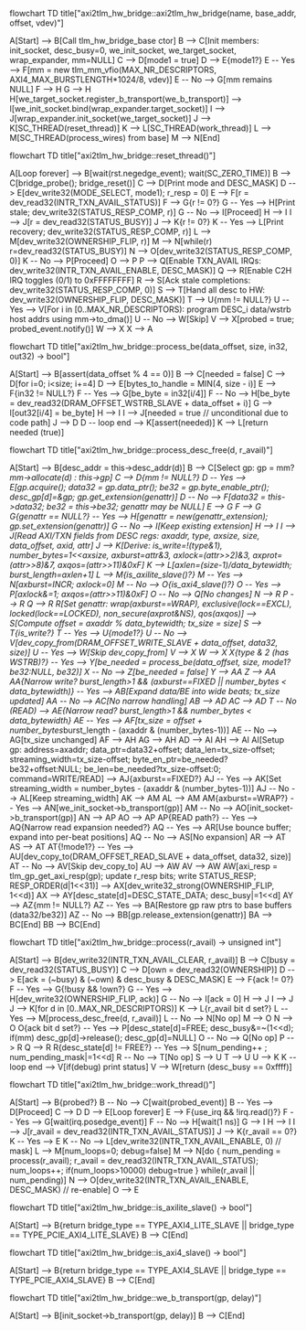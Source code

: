 flowchart TD
  title["axi2tlm_hw_bridge::axi2tlm_hw_bridge(name, base_addr, offset, vdev)"]

  A[Start] --> B[Call tlm_hw_bridge_base ctor]
  B --> C[Init members: init_socket, desc_busy=0, we_init_socket, we_target_socket, wrap_expander, mm=NULL]
  C --> D[mode1 = true]
  D --> E{mode1?}
  E -- Yes --> F[mm = new tlm_mm_vfio(MAX_NR_DESCRIPTORS, AXI4_MAX_BURSTLENGTH*1024/8, vdev)]
  E -- No --> G[mm remains NULL]
  F --> H
  G --> H
  H[we_target_socket.register_b_transport(we_b_transport)] --> I[we_init_socket.bind(wrap_expander.target_socket)]
  I --> J[wrap_expander.init_socket(we_target_socket)]
  J --> K[SC_THREAD(reset_thread)]
  K --> L[SC_THREAD(work_thread)]
  L --> M[SC_THREAD(process_wires) from base]
  M --> N[End]


  flowchart TD
  title["axi2tlm_hw_bridge::reset_thread()"]

  A[Loop forever] --> B[wait(rst.negedge_event); wait(SC_ZERO_TIME)]
  B --> C[bridge_probe(); bridge_reset()]
  C --> D[Print mode and DESC_MASK]
  D --> E[dev_write32(MODE_SELECT, mode1); r_resp = 0]
  E --> F[r = dev_read32(INTR_TXN_AVAIL_STATUS)]
  F --> G{r != 0?}
  G -- Yes --> H[Print stale; dev_write32(STATUS_RESP_COMP, r)]
  G -- No --> I[Proceed]
  H --> I
  I --> J[r = dev_read32(STATUS_BUSY)]
  J --> K{r != 0?}
  K -- Yes --> L[Print recovery; dev_write32(STATUS_RESP_COMP, r)]
  L --> M[dev_write32(OWNERSHIP_FLIP, r)]
  M --> N[while(r) r=dev_read32(STATUS_BUSY)]
  N --> O[dev_write32(STATUS_RESP_COMP, 0)]
  K -- No --> P[Proceed]
  O --> P
  P --> Q[Enable TXN_AVAIL IRQs: dev_write32(INTR_TXN_AVAIL_ENABLE, DESC_MASK)]
  Q --> R[Enable C2H IRQ toggles (0/1) to 0xFFFFFFFF]
  R --> S[Ack stale completions: dev_write32(STATUS_RESP_COMP, 0)]
  S --> T[Hand all desc to HW: dev_write32(OWNERSHIP_FLIP, DESC_MASK)]
  T --> U{mm != NULL?}
  U -- Yes --> V[For i in [0..MAX_NR_DESCRIPTORS): program DESC_i data/wstrb host addrs using mm->to_dma()]
  U -- No --> W[Skip]
  V --> X[probed = true; probed_event.notify()]
  W --> X
  X --> A

  flowchart TD
  title["axi2tlm_hw_bridge::process_be(data_offset, size, in32, out32) -> bool"]

  A[Start] --> B[assert(data_offset % 4 == 0)]
  B --> C[needed = false]
  C --> D[for i=0; i<size; i+=4]
  D --> E[bytes_to_handle = MIN(4, size - i)]
  E --> F{in32 != NULL?}
  F -- Yes --> G[be_byte = in32[i/4]]
  F -- No --> H[be_byte = dev_read32(DRAM_OFFSET_WSTRB_SLAVE + data_offset + i)]
  G --> I[out32[i/4] = be_byte]
  H --> I
  I --> J[needed = true  // unconditional due to code path]
  J --> D
  D -- loop end --> K[assert(needed)]
  K --> L[return needed (true)]


  flowchart TD
  title["axi2tlm_hw_bridge::process_desc_free(d, r_avail)"]

  A[Start] --> B[desc_addr = this->desc_addr(d)]
  B --> C[Select gp: gp = mm? *mm->allocate(d) : this->gp]
  C --> D{mm != NULL?}
  D -- Yes --> E[gp.acquire(); data32 = gp.data_ptr(); be32 = gp.byte_enable_ptr(); desc_gp[d]=&gp; gp.get_extension(genattr)]
  D -- No --> F[data32 = this->data32; be32 = this->be32; genattr may be NULL]
  E --> G
  F --> G
  G{genattr == NULL?} -- Yes --> H[genattr = new(genattr_extension); gp.set_extension(genattr)]
  G -- No --> I[Keep existing extension]
  H --> I
  I --> J[Read AXI/TXN fields from DESC regs: axaddr, type, axsize, size, data_offset, axid, attr]
  J --> K[Derive: is_write=!(type&1), number_bytes=1<<axsize, axburst=attr&3, axlock=(attr>>2)&3, axprot=(attr>>8)&7, axqos=(attr>>11)&0xF]
  K --> L[axlen=(size-1)/data_bytewidth; burst_length=axlen+1]
  L --> M{is_axilite_slave()?}
  M -- Yes --> N[axburst=INCR; axlock=0]
  M -- No --> O{is_axi4_slave()?}
  O -- Yes --> P[axlock&=1; axqos=(attr>>11)&0xF]
  O -- No --> Q[No changes]
  N --> R
  P --> R
  Q --> R
  R[Set genattr: wrap(axburst==WRAP), exclusive(lock==EXCL), locked(lock==LOCKED), non_secure(axprot&NS), qos(axqos)] --> S[Compute offset = axaddr % data_bytewidth; tx_size = size]
  S --> T{is_write?}
  T -- Yes --> U{mode1?}
  U -- No --> V[dev_copy_from(DRAM_OFFSET_WRITE_SLAVE + data_offset, data32, size)]
  U -- Yes --> W[Skip dev_copy_from]
  V --> X
  W --> X
  X{type & 2 (has WSTRB)?} -- Yes --> Y[be_needed = process_be(data_offset, size, mode1?be32:NULL, be32)]
  X -- No --> Z[be_needed = false]
  Y --> AA
  Z --> AA
  AA{Narrow write? burst_length>1 && (axburst==FIXED || number_bytes < data_bytewidth)} -- Yes --> AB[Expand data/BE into wide beats; tx_size updated]
  AA -- No --> AC[No narrow handling]
  AB --> AD
  AC --> AD
  T -- No (READ) --> AE{Narrow read? burst_length>1 && number_bytes < data_bytewidth}
  AE -- Yes --> AF[tx_size = offset + number_bytes*burst_length - (axaddr & (number_bytes-1))]
  AE -- No --> AG[tx_size unchanged]
  AF --> AH
  AG --> AH
  AD --> AI
  AH --> AI
  AI[Setup gp: address=axaddr; data_ptr=data32+offset; data_len=tx_size-offset; streaming_width=tx_size-offset; byte_en_ptr=be_needed?be32+offset:NULL; be_len=be_needed?tx_size-offset:0; command=WRITE/READ] --> AJ{axburst==FIXED?}
  AJ -- Yes --> AK[Set streaming_width = number_bytes - (axaddr & (number_bytes-1))]
  AJ -- No --> AL[Keep streaming_width]
  AK --> AM
  AL --> AM
  AM{axburst==WRAP?} -- Yes --> AN[we_init_socket->b_transport(gp)]
  AM -- No --> AO[init_socket->b_transport(gp)]
  AN --> AP
  AO --> AP
  AP{READ path?} -- Yes --> AQ{Narrow read expansion needed?}
  AQ -- Yes --> AR[Use bounce buffer; expand into per-beat positions]
  AQ -- No --> AS[No expansion]
  AR --> AT
  AS --> AT
  AT{!mode1?} -- Yes --> AU[dev_copy_to(DRAM_OFFSET_READ_SLAVE + data_offset, data32, size)]
  AT -- No --> AV[Skip dev_copy_to]
  AU --> AW
  AV --> AW
  AW[axi_resp = tlm_gp_get_axi_resp(gp); update r_resp bits; write STATUS_RESP; RESP_ORDER(d|1<<31)] --> AX[dev_write32_strong(OWNERSHIP_FLIP, 1<<d)]
  AX --> AY[desc_state[d]=DESC_STATE_DATA; desc_busy|=1<<d]
  AY --> AZ{mm != NULL?}
  AZ -- Yes --> BA[Restore gp raw ptrs to base buffers (data32/be32)]
  AZ -- No --> BB[gp.release_extension(genattr)]
  BA --> BC[End]
  BB --> BC[End]


  flowchart TD
  title["axi2tlm_hw_bridge::process(r_avail) -> unsigned int"]

  A[Start] --> B[dev_write32(INTR_TXN_AVAIL_CLEAR, r_avail)]
  B --> C[busy = dev_read32(STATUS_BUSY)]
  C --> D[own  = dev_read32(OWNERSHIP)]
  D --> E[ack = (~busy) & (~own) & desc_busy & DESC_MASK]
  E --> F{ack != 0?}
  F -- Yes --> G{!busy && !own?}
  G -- Yes --> H[dev_write32(OWNERSHIP_FLIP, ack)]
  G -- No --> I[ack = 0]
  H --> J
  I --> J
  J --> K[for d in [0..MAX_NR_DESCRIPTORS)]
  K --> L{r_avail bit d set?}
  L -- Yes --> M[process_desc_free(d, r_avail)]
  L -- No --> N[No op]
  M --> O
  N --> O
  O{ack bit d set?} -- Yes --> P[desc_state[d]=FREE; desc_busy&=~(1<<d); if(mm) desc_gp[d]->release(); desc_gp[d]=NULL]
  O -- No --> Q[No op]
  P --> R
  Q --> R
  R{desc_state[d] != FREE?} -- Yes --> S[num_pending++ ; num_pending_mask|=1<<d]
  R -- No --> T[No op]
  S --> U
  T --> U
  U --> K
  K -- loop end --> V[if(debug) print status]
  V --> W[return (desc_busy == 0xffff)]



  flowchart TD
  title["axi2tlm_hw_bridge::work_thread()"]

  A[Start] --> B{probed?}
  B -- No --> C[wait(probed_event)]
  B -- Yes --> D[Proceed]
  C --> D
  D --> E[Loop forever]
  E --> F{use_irq && !irq.read()?}
  F -- Yes --> G[wait(irq.posedge_event)]
  F -- No --> H[wait(1 ns)]
  G --> I
  H --> I
  I --> J[r_avail = dev_read32(INTR_TXN_AVAIL_STATUS)]
  J --> K{r_avail == 0?}
  K -- Yes --> E
  K -- No --> L[dev_write32(INTR_TXN_AVAIL_ENABLE, 0) // mask]
  L --> M[num_loops=0; debug=false]
  M --> N[do { num_pending = process(r_avail); r_avail = dev_read32(INTR_TXN_AVAIL_STATUS); num_loops++; if(num_loops>10000) debug=true } while(r_avail || num_pending)]
  N --> O[dev_write32(INTR_TXN_AVAIL_ENABLE, DESC_MASK) // re-enable]
  O --> E


  flowchart TD
  title["axi2tlm_hw_bridge::is_axilite_slave() -> bool"]

  A[Start] --> B{return bridge_type == TYPE_AXI4_LITE_SLAVE || bridge_type == TYPE_PCIE_AXI4_LITE_SLAVE}
  B --> C[End]

  flowchart TD
  title["axi2tlm_hw_bridge::is_axi4_slave() -> bool"]

  A[Start] --> B{return bridge_type == TYPE_AXI4_SLAVE || bridge_type == TYPE_PCIE_AXI4_SLAVE}
  B --> C[End]

  flowchart TD
  title["axi2tlm_hw_bridge::we_b_transport(gp, delay)"]

  A[Start] --> B[init_socket->b_transport(gp, delay)]
  B --> C[End]